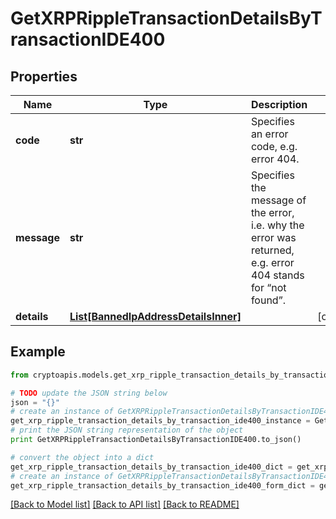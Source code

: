 # GetXRPRippleTransactionDetailsByTransactionIDE400


## Properties
Name | Type | Description | Notes
------------ | ------------- | ------------- | -------------
**code** | **str** | Specifies an error code, e.g. error 404. | 
**message** | **str** | Specifies the message of the error, i.e. why the error was returned, e.g. error 404 stands for “not found”. | 
**details** | [**List[BannedIpAddressDetailsInner]**](BannedIpAddressDetailsInner.md) |  | [optional] 

## Example

```python
from cryptoapis.models.get_xrp_ripple_transaction_details_by_transaction_ide400 import GetXRPRippleTransactionDetailsByTransactionIDE400

# TODO update the JSON string below
json = "{}"
# create an instance of GetXRPRippleTransactionDetailsByTransactionIDE400 from a JSON string
get_xrp_ripple_transaction_details_by_transaction_ide400_instance = GetXRPRippleTransactionDetailsByTransactionIDE400.from_json(json)
# print the JSON string representation of the object
print GetXRPRippleTransactionDetailsByTransactionIDE400.to_json()

# convert the object into a dict
get_xrp_ripple_transaction_details_by_transaction_ide400_dict = get_xrp_ripple_transaction_details_by_transaction_ide400_instance.to_dict()
# create an instance of GetXRPRippleTransactionDetailsByTransactionIDE400 from a dict
get_xrp_ripple_transaction_details_by_transaction_ide400_form_dict = get_xrp_ripple_transaction_details_by_transaction_ide400.from_dict(get_xrp_ripple_transaction_details_by_transaction_ide400_dict)
```
[[Back to Model list]](../README.md#documentation-for-models) [[Back to API list]](../README.md#documentation-for-api-endpoints) [[Back to README]](../README.md)


